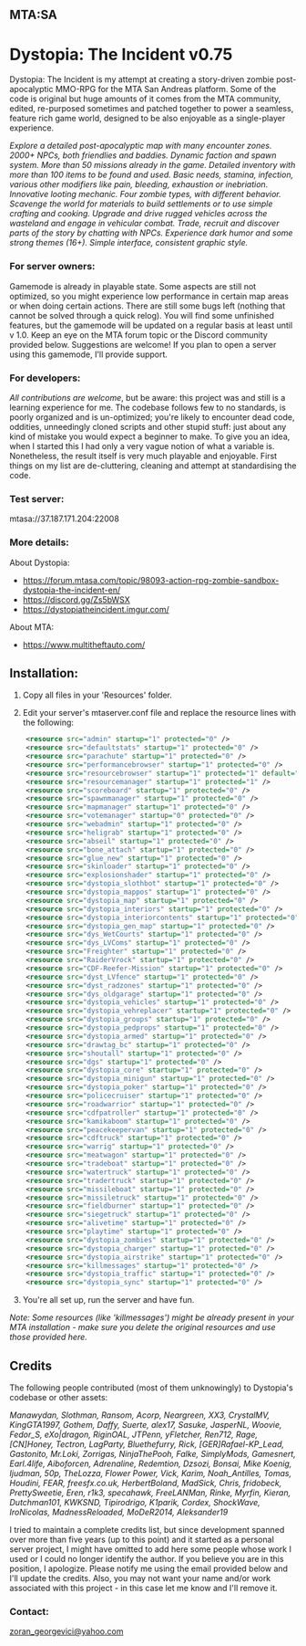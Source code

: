 ## MTA:SA 
# Dystopia: The Incident v0.75

Dystopia: The Incident is my attempt at creating a story-driven zombie post-apocalyptic MMO-RPG for the MTA San Andreas platform. Some of the code is original but huge amounts of it comes from the MTA community, edited, re-purposed sometimes and patched together to power a seamless, feature rich game world, designed to be also enjoyable as a single-player experience.  

_Explore a detailed post-apocalyptic map with many encounter zones. 2000+ NPCs, both friendlies and baddies. Dynamic faction and spawn system. More than 50 missions already in the game. Detailed inventory with more than 100 items to be found and used. Basic needs, stamina, infection, various other modifiers like pain, bleeding, exhaustion or inebriation. Innovative looting mechanic. Four zombie types, with different behavior. Scavenge the world for materials to build settlements or to use simple crafting and cooking. Upgrade and drive rugged vehicles across the wasteland and engage in vehicular combat. Trade, recruit and discover parts of the story by chatting with NPCs. Experience dark humor and some strong themes (16+). Simple interface, consistent graphic style._


### For server owners:
Gamemode is already in playable state. Some aspects are still  not optimized, so you might experience low performance in certain map areas or when doing certain actions. There are still some bugs left (nothing that cannot be solved through a quick relog). You will find some unfinished features, but the gamemode will be updated on a regular basis at least until v 1.0. Keep an eye on the MTA forum topic or the Discord community provided below. Suggestions are welcome! If you plan to open a server using this gamemode, I'll provide support.

### For developers:
*All contributions are welcome*, but be aware: this project was and still is a learning experience for me. The codebase follows few to no standards, is poorly organized and is un-optimized; you're likely to encounter dead code, oddities, unneedingly cloned scripts and other stupid stuff: just about any kind of mistake you would expect a beginner to make. To give you an idea, when I started this I had only a very vague notion of what a variable is. Nonetheless, the result itself is very much playable and enjoyable. First things on my list are de-cluttering, cleaning and attempt at standardising the code.

### Test server:
mtasa://37.187.171.204:22008

### More details:

About Dystopia:
- https://forum.mtasa.com/topic/98093-action-rpg-zombie-sandbox-dystopia-the-incident-en/
- https://discord.gg/Zs5bWSX
- https://dystopiatheincident.imgur.com/

About MTA:
- https://www.multitheftauto.com/

## Installation:
1. Copy all files in your 'Resources' folder. 

2. Edit your server's mtaserver.conf file and replace the resource lines with the following:
```xml
    <resource src="admin" startup="1" protected="0" />
    <resource src="defaultstats" startup="1" protected="0" />
    <resource src="parachute" startup="1" protected="0" />
    <resource src="performancebrowser" startup="1" protected="0" />
    <resource src="resourcebrowser" startup="1" protected="1" default="true" />
    <resource src="resourcemanager" startup="1" protected="1" />
    <resource src="scoreboard" startup="1" protected="0" />
    <resource src="spawnmanager" startup="1" protected="0" />
    <resource src="mapmanager" startup="1" protected="0" />
    <resource src="votemanager" startup="0" protected="0" />
    <resource src="webadmin" startup="1" protected="0" />
    <resource src="heligrab" startup="1" protected="0" />
    <resource src="abseil" startup="1" protected="0" />
    <resource src="bone_attach" startup="1" protected="0" />
    <resource src="glue_new" startup="1" protected="0" />
    <resource src="skinloader" startup="1" protected="0" />
    <resource src="explosionshader" startup="1" protected="0" />
    <resource src="dystopia_slothbot" startup="1" protected="0" />
    <resource src="dystopia_mappos" startup="1" protected="0" />
    <resource src="dystopia_map" startup="1" protected="0" />
    <resource src="dystopia_interiors" startup="1" protected="0" />
    <resource src="dystopia_interiorcontents" startup="1" protected="0" />
    <resource src="dystopia_gen_map" startup="1" protected="0" />
    <resource src="dys_WetCourts" startup="1" protected="0" />
    <resource src="dys_LVComs" startup="1" protected="0" />
    <resource src="Freighter" startup="1" protected="0" />
    <resource src="RaiderVrock" startup="1" protected="0" />
    <resource src="CDF-Reefer-Mission" startup="1" protected="0" />
    <resource src="dyst_LVfence" startup="1" protected="0" />
    <resource src="dyst_radzones" startup="1" protected="0" />
    <resource src="dys_oldgarage" startup="1" protected="0" />
    <resource src="dystopia_vehicles" startup="1" protected="0" />
    <resource src="dystopia_vehreplacer" startup="1" protected="0" />
    <resource src="dystopia_groups" startup="1" protected="0" />
    <resource src="dystopia_pedprops" startup="1" protected="0" />
    <resource src="dystopia_armed" startup="1" protected="0" />
    <resource src="drawtag_bc" startup="1" protected="0" />
    <resource src="shoutall" startup="1" protected="0" />
    <resource src="dgs" startup="1" protected="0" />
    <resource src="dystopia_core" startup="1" protected="0" />
    <resource src="dystopia_minigun" startup="1" protected="0" />
    <resource src="dystopia_poker" startup="1" protected="0" />
    <resource src="policecruiser" startup="1" protected="0" />
    <resource src="roadwarrior" startup="1" protected="0" />
    <resource src="cdfpatroller" startup="1" protected="0" />
    <resource src="kamikaboom" startup="1" protected="0" />
    <resource src="peacekeepervan" startup="1" protected="0" />
    <resource src="cdftruck" startup="1" protected="0" />
    <resource src="warrig" startup="1" protected="0" />
    <resource src="meatwagon" startup="1" protected="0" />
    <resource src="tradeboat" startup="1" protected="0" />
    <resource src="watertruck" startup="1" protected="0" />
    <resource src="tradertruck" startup="1" protected="0" />
    <resource src="missileboat" startup="1" protected="0" />
    <resource src="missiletruck" startup="1" protected="0" />
    <resource src="fieldburner" startup="1" protected="0" />
    <resource src="siegetruck" startup="1" protected="0" />
    <resource src="alivetime" startup="1" protected="0" />
    <resource src="playtime" startup="1" protected="0" />
    <resource src="dystopia_zombies" startup="1" protected="0" />
    <resource src="dystopia_charger" startup="1" protected="0" />
    <resource src="dystopia_airstrike" startup="1" protected="0" />
    <resource src="killmessages" startup="1" protected="0" />
    <resource src="dystopia_traffic" startup="1" protected="0" />
    <resource src="dystopia_sync" startup="1" protected="0" />
```
3. You're all set up, run the server and have fun.

_Note: Some resources (like 'killmessages') might be already present in your MTA installation - make sure you delete the original resources and use those provided here._

## Credits
The following people contributed (most of them unknowingly) to Dystopia's codebase or other assets:

_Manawydan, Slothman, Ransom, Acorp, Neargreen, XX3, CrystalMV, KingGTA1997, Gothem, Daffy, Suerte, alex17, Sasuke, JasperNL, Woovie, Fedor_S, eXo|dragon, RiginOAL, JTPenn, yFletcher, Ren712, Rage, [CN]Honey, Tectron, LagParty, Bluethefurry, Rick, [GER]Rafael-KP_Lead, Gastonito, Mr.Loki, Zorrigas, NinjaThePooh, Falke, SimplyMods, Gamesnert, Earl.4life, Aiboforcen, Adrenaline, Redemtion, Dzsozi, Bonsai, Mike Koenig, Ijudman, 50p, TheLozza, Flower Power, Vick, Karim, Noah_Antilles, Tomas, Houdini, FEAR, freesfx.co.uk, HerbertBoland, MadSick, Chris, fridobeck, PrettySweetie, Eren, r1k3, specahawk, FreeLANMan, Rinke, Myrfin, Kieran, Dutchman101, KWKSND, Tipirodrigo, K1parik, Cordex, ShockWave, IroNicolas, MadnessReloaded, MoDeR2014, Aleksander19_

I tried to maintain a complete credits  list, but since development spanned over more than five years (up to this point) and it started as a personal server project, I might have omitted to add here some people whose work I used or I could no longer identify the author. If you believe you are in this position, I apologize. Please notify me using the email provided below and I'll update the credits. Also, you may not want your name and/or work associated with this project - in this case let me know and I'll remove it.

### Contact:
zoran_georgevici@yahoo.com
